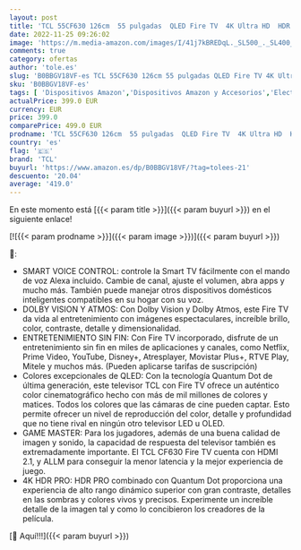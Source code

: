 ```yaml
---
layout: post
title: 'TCL 55CF630 126cm  55 pulgadas  QLED Fire TV  4K Ultra HD  HDR 10+  Dolby Vision & Atmos  Smart TV  Game Master  60Hz Motion clarity  Press & Ask Alexa   Negro'
date: 2022-11-25 09:26:02
image: 'https://m.media-amazon.com/images/I/41j7kBREDqL._SL500_._SL400_.jpg'
comments: true
category: ofertas
author: 'tole.es'
slug: 'B0BBGV18VF-es TCL 55CF630 126cm 55 pulgadas QLED Fire TV 4K Ultra HD HDR...'
sku: 'B0BBGV18VF-es'
tags: [ 'Dispositivos Amazon','Dispositivos Amazon y Accesorios','Electrónica','Fire TV','TV, vídeo y home cinema','Televisores','Televisores inteligentes','smart','tcl','tv','🇪🇸', ]
actualPrice: 399.0 EUR
currency: EUR
price: 399.0
comparePrice: 499.0 EUR
prodname: 'TCL 55CF630 126cm  55 pulgadas  QLED Fire TV  4K Ultra HD  HDR 10+  Dolby Vision & Atmos  Smart TV  Game Master  60Hz Motion clarity  Press & Ask Alexa   Negro'
country: 'es'
flag: '🇪🇸'
brand: 'TCL'
buyurl: 'https://www.amazon.es/dp/B0BBGV18VF/?tag=tolees-21'
descuento: '20.04'
average: '419.0'
---
```


En este momento está [{{< param title >}}]({{< param buyurl >}}) en el siguiente enlace!

[![{{< param prodname >}}]({{< param image >}})]({{< param buyurl >}})

🔎:

- SMART VOICE CONTROL: controle la Smart TV fácilmente con el mando de voz Alexa incluido. Cambie de canal, ajuste el volumen, abra apps y mucho más. También puede manejar otros dispositivos domésticos inteligentes compatibles en su hogar con su voz.
- DOLBY VISION Y ATMOS: Con Dolby Vision y Dolby Atmos, este Fire TV da vida al entretenimiento con imágenes espectaculares, increíble brillo, color, contraste, detalle y dimensionalidad.
- ENTRETENIMIENTO SIN FIN: Con Fire TV incorporado, disfrute de un entretenimiento sin fin en miles de aplicaciones y canales, como Netflix, Prime Video, YouTube, Disney+, Atresplayer, Movistar Plus+, RTVE Play, Mitele y muchos más. (Pueden aplicarse tarifas de suscripción)
- Colores excepcionales de QLED: Con la tecnología Quantum Dot de última generación, este televisor TCL con Fire TV ofrece un auténtico color cinematográfico hecho con más de mil millones de colores y matices. Todos los colores que las cámaras de cine pueden captar. Esto permite ofrecer un nivel de reproducción del color, detalle y profundidad que no tiene rival en ningún otro televisor LED u OLED.
- GAME MASTER: Para los jugadores, además de una buena calidad de imagen y sonido, la capacidad de respuesta del televisor también es extremadamente importante. El TCL CF630 Fire TV cuenta con HDMI 2.1, y ALLM para conseguir la menor latencia y la mejor experiencia de juego.
- 4K HDR PRO: HDR PRO combinado con Quantum Dot proporciona una experiencia de alto rango dinámico superior con gran contraste, detalles en las sombras y colores vivos y precisos. Experimente un increíble detalle de la imagen tal y como lo concibieron los creadores de la película.

[🛒 Aquí!!!]({{< param buyurl >}})
